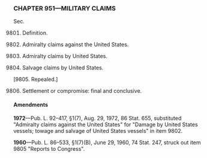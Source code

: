 ### **CHAPTER 951—MILITARY CLAIMS** ###

Sec.

9801. Definition.

9802. Admiralty claims against the United States.

9803. Admiralty claims by United States.

9804. Salvage claims by United States.

[9805. Repealed.]

9806. Settlement or compromise: final and conclusive.

#### Amendments ####

**1972**—Pub. L. 92–417, §1(7), Aug. 29, 1972, 86 Stat. 655, substituted "Admiralty claims against the United States" for "Damage by United States vessels; towage and salvage of United States vessels" in item 9802.

**1960**—Pub. L. 86–533, §1(7)(B), June 29, 1960, 74 Stat. 247, struck out item 9805 "Reports to Congress".